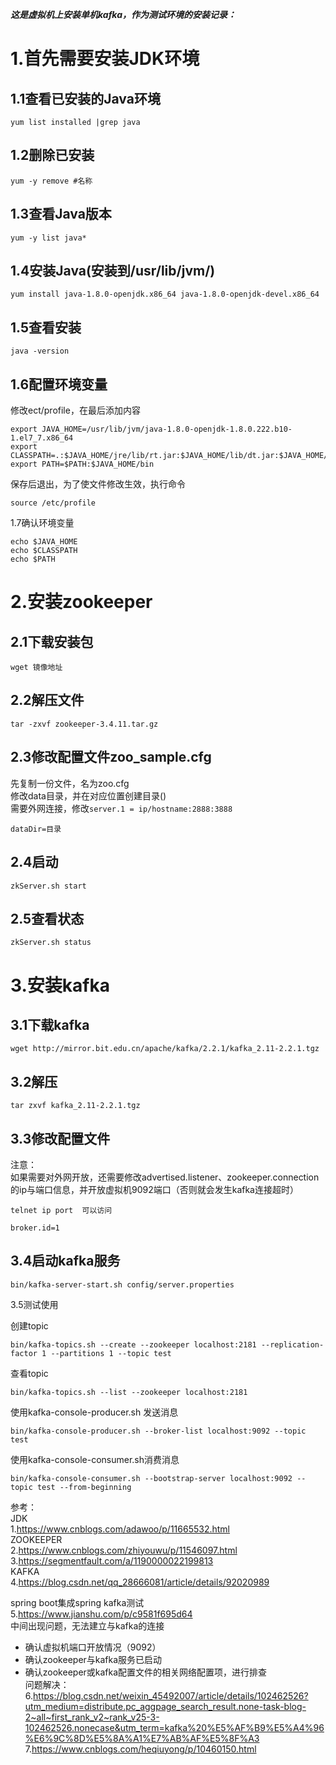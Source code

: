 ***这是虚拟机上安装单机kafka，作为测试环境的安装记录：***

1.首先需要安装JDK环境  
=
1.1查看已安装的Java环境  
-  
```
yum list installed |grep java
```  

1.2删除已安装  
-  
```
yum -y remove #名称
```  

1.3查看Java版本  
-  
```
yum -y list java*
```  

1.4安装Java(安装到/usr/lib/jvm/)  
-  
```
yum install java-1.8.0-openjdk.x86_64 java-1.8.0-openjdk-devel.x86_64 
```

1.5查看安装  
- 
```
java -version
```

1.6配置环境变量  
-  
修改ect/profile，在最后添加内容  
```
export JAVA_HOME=/usr/lib/jvm/java-1.8.0-openjdk-1.8.0.222.b10-1.el7_7.x86_64
export CLASSPATH=.:$JAVA_HOME/jre/lib/rt.jar:$JAVA_HOME/lib/dt.jar:$JAVA_HOME/lib/tools.jar
export PATH=$PATH:$JAVA_HOME/bin
```  
保存后退出，为了使文件修改生效，执行命令  
```
source /etc/profile
```  

1.7确认环境变量  
```
echo $JAVA_HOME
echo $CLASSPATH
echo $PATH
```


2.安装zookeeper  
=  
2.1下载安装包  
-  
```
wget 镜像地址
```  

2.2解压文件  
-  
```
tar -zxvf zookeeper-3.4.11.tar.gz
```

2.3修改配置文件zoo_sample.cfg  
-  
先复制一份文件，名为zoo.cfg  
修改data目录，并在对应位置创建目录()  
需要外网连接，修改`server.1 = ip/hostname:2888:3888 `  
```
dataDir=目录
```
2.4启动  
-  
```
zkServer.sh start
```

2.5查看状态  
-  
```
zkServer.sh status
```

3.安装kafka  
=  
3.1下载kafka  
-  
```
wget http://mirror.bit.edu.cn/apache/kafka/2.2.1/kafka_2.11-2.2.1.tgz
```

3.2解压  
-  
```
tar zxvf kafka_2.11-2.2.1.tgz
```

3.3修改配置文件
-  
注意：   
如果需要对外网开放，还需要修改advertised.listener、zookeeper.connection的ip与端口信息，并开放虚拟机9092端口（否则就会发生kafka连接超时）
```
telnet ip port  可以访问
```
```
broker.id=1
```


3.4启动kafka服务  
-  
```
bin/kafka-server-start.sh config/server.properties 
```

3.5测试使用  

创建topic
```
bin/kafka-topics.sh --create --zookeeper localhost:2181 --replication-factor 1 --partitions 1 --topic test
```  
查看topic
```
bin/kafka-topics.sh --list --zookeeper localhost:2181
```  

使用kafka-console-producer.sh 发送消息  
```
bin/kafka-console-producer.sh --broker-list localhost:9092 --topic test  
```

使用kafka-console-consumer.sh消费消息  
```
bin/kafka-console-consumer.sh --bootstrap-server localhost:9092 --topic test --from-beginning
```



参考：  
JDK  
1.https://www.cnblogs.com/adawoo/p/11665532.html  
ZOOKEEPER  
2.https://www.cnblogs.com/zhiyouwu/p/11546097.html  
3.https://segmentfault.com/a/1190000022199813  
KAFKA  
4.https://blog.csdn.net/qq_28666081/article/details/92020989  

spring boot集成spring kafka测试   
5.https://www.jianshu.com/p/c9581f695d64  
中间出现问题，无法建立与kafka的连接  
* 确认虚拟机端口开放情况（9092）
* 确认zookeeper与kafka服务已启动  
* 确认zookeeper或kafka配置文件的相关网络配置项，进行排查   
问题解决：  
6.https://blog.csdn.net/weixin_45492007/article/details/102462526?utm_medium=distribute.pc_aggpage_search_result.none-task-blog-2~all~first_rank_v2~rank_v25-3-102462526.nonecase&utm_term=kafka%20%E5%AF%B9%E5%A4%96%E6%9C%8D%E5%8A%A1%E7%AB%AF%E5%8F%A3  
7.https://www.cnblogs.com/heqiuyong/p/10460150.html